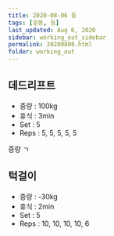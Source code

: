 ```yaml
---
title: 2020-08-06 등
tags: [운동, 등]
last_updated: Aug 6, 2020
sidebar: working_out_sidebar
permalink: 20200806.html
folder: working_out
---
```


## 데드리프트

- 중량 : 100kg
- 휴식 : 3min
- Set : 5
- Reps : 5, 5, 5, 5, 5

증량 ㄱ

## 턱걸이

- 중량 : -30kg
- 휴식 : 2min
- Set : 5
- Reps : 10, 10, 10, 10, 6